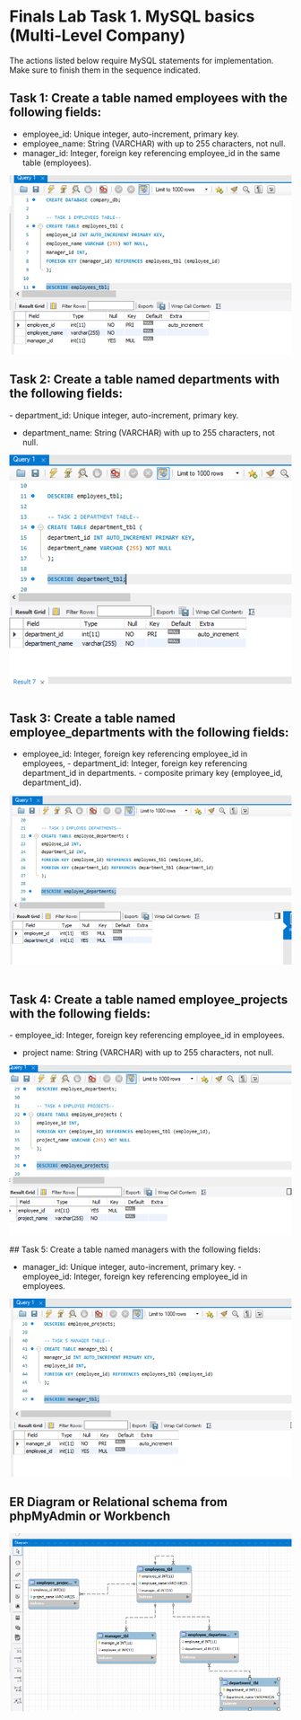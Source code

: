 # ‎Finals Lab Task 1. MySQL basics (Multi-Level Company)
The actions listed below require MySQL statements for implementation.
Make sure to finish them in the sequence indicated.
‎
## Task 1: Create a table named employees with the following fields:
- ‎employee_id: Unique integer, auto-increment, primary key.
- ‎employee_name: String (VARCHAR) with up to 255 characters, not null.
- ‎manager_id: Integer, foreign key referencing employee_id in the same table (employees).
  
‎![screenshot](/Finals%20Lab%20Task%201/Images/MySQL1.png)

## Task 2: Create a table named departments with the following fields:
‎- department_id: Unique integer, auto-increment, primary key.
- ‎department_name: String (VARCHAR) with up to 255 characters, not null.

‎![screenshot](/Finals%20Lab%20Task%201/Images/MySQL2.png)
‎
## Task 3: Create a table named employee_departments with the following fields:
- ‎employee_id: Integer, foreign key referencing employee_id in employees,
‎- ‎department_id: Integer, foreign key referencing department_id in departments.
‎- composite primary key (employee_id, department_id).

‎![screenshot](/Finals%20Lab%20Task%201/Images/MySQL3.png)
‎
## Task 4: Create a table named employee_projects with the following fields:
‎- employee_id: Integer, foreign key referencing employee_id in employees.
- ‎project name: String (VARCHAR) with up to 255 characters, not null.

‎![screenshot](/Finals%20Lab%20Task%201/Images/MySQL4.png)

‎## Task 5: Create a table named managers with the following fields:
- ‎manager_id: Unique integer, auto-increment, primary key.‎
‎- employee_id: Integer, foreign key referencing employee_id in employees.

‎![screenshot](/Finals%20Lab%20Task%201/Images/MySQL5.png)

## ER Diagram or Relational schema from phpMyAdmin or Workbench

‎![screenshot](/Finals%20Lab%20Task%201/Images/MySQLERD.png)
